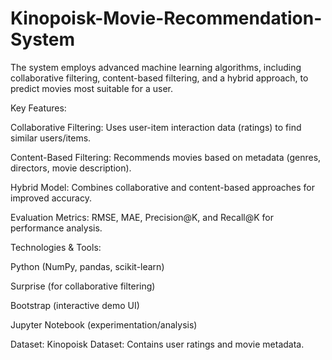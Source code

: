# Kinopoisk-Movie-Recommendation-System

The system employs advanced machine learning algorithms, including collaborative filtering, content-based filtering, and a hybrid approach, to predict movies most suitable for a user.

Key Features:

Collaborative Filtering: Uses user-item interaction data (ratings) to find similar users/items.

Content-Based Filtering: Recommends movies based on metadata (genres, directors, movie description).

Hybrid Model: Combines collaborative and content-based approaches for improved accuracy.

Evaluation Metrics: RMSE, MAE, Precision@K, and Recall@K for performance analysis.

Technologies & Tools:

Python (NumPy, pandas, scikit-learn)

Surprise (for collaborative filtering)


Bootstrap (interactive demo UI)

Jupyter Notebook (experimentation/analysis)

Dataset:
Kinopoisk Dataset: Contains user ratings and movie metadata.

